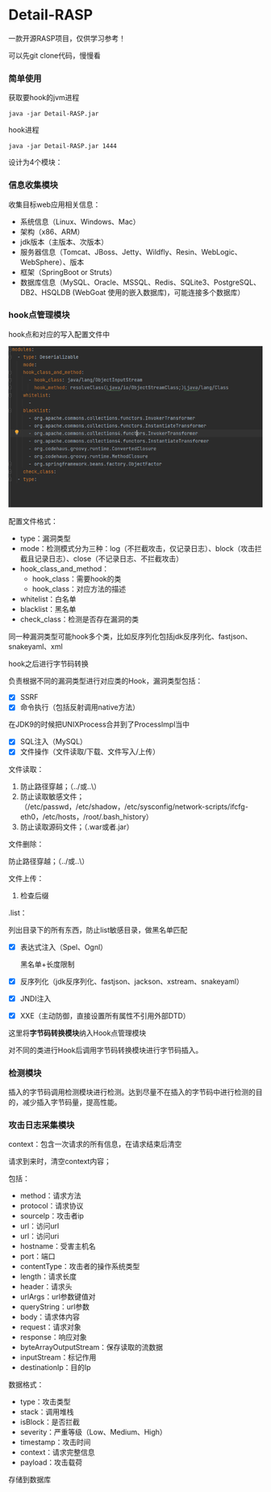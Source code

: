 # Detail-RASP
一款开源RASP项目，仅供学习参考！

可以先git clone代码，慢慢看

### 简单使用

获取要hook的jvm进程

```
java -jar Detail-RASP.jar
```

hook进程

```
java -jar Detail-RASP.jar 1444
```

设计为4个模块：

### 信息收集模块

收集目标web应用相关信息：

* 系统信息（Linux、Windows、Mac）
* 架构（x86、ARM）
* jdk版本（主版本、次版本）
* 服务器信息（Tomcat、JBoss、Jetty、Wildfly、Resin、WebLogic、WebSphere）、版本
* 框架（SpringBoot or Struts）
* 数据库信息（MySQL、Oracle、MSSQL、Redis、SQLite3、PostgreSQL、DB2、HSQLDB (WebGoat 使用的嵌入数据库)，可能连接多个数据库）

### hook点管理模块

hook点和对应的写入配置文件中

![image-20230205124748911](https://raw.githubusercontent.com/CyberIKUN/picture/main/img/202302051247270.png)

配置文件格式：

- type：漏洞类型
- mode：检测模式分为三种：log（不拦截攻击，仅记录日志）、block（攻击拦截且记录日志）、close（不记录日志、不拦截攻击）
- hook_class_and_method：
  - hook_class：需要hook的类
  - hook_class：对应方法的描述
- whitelist：白名单
- blacklist：黑名单
- check_class：检测是否存在漏洞的类

同一种漏洞类型可能hook多个类，比如反序列化包括jdk反序列化、fastjson、snakeyaml、xml

hook之后进行字节码转换

负责根据不同的漏洞类型进行对应类的Hook，漏洞类型包括：

- [x] SSRF
- [x] 命令执行（包括反射调用native方法）

在JDK9的时候把UNIXProcess合并到了ProcessImpl当中

- [x] SQL注入（MySQL）
- [x] 文件操作（文件读取/下载、文件写入/上传）

文件读取：

1. 防止路径穿越；（../或..\）
2. 防止读取敏感文件；（/etc/passwd，/etc/shadow，/etc/sysconfig/network-scripts/ifcfg-eth0，/etc/hosts，/root/.bash_history）
3. 防止读取源码文件；（.war或者.jar）

文件删除：

防止路径穿越；（../或..\）

文件上传：

1. 检查后缀

.list：

列出目录下的所有东西，防止list敏感目录，做黑名单匹配

- [x] 表达式注入（Spel、Ognl）

  黑名单+长度限制

- [x] 反序列化（jdk反序列化、fastjson、jackson、xstream、snakeyaml）

- [x] JNDI注入

- [x] XXE（主动防御，直接设置所有属性不引用外部DTD）

这里将**字节码转换模块**纳入Hook点管理模块

对不同的类进行Hook后调用字节码转换模块进行字节码插入。

### 检测模块

插入的字节码调用检测模块进行检测。达到尽量不在插入的字节码中进行检测的目的，减少插入字节码量，提高性能。

### 攻击日志采集模块

context：包含一次请求的所有信息，在请求结束后清空

请求到来时，清空context内容；

包括：

- method：请求方法
- protocol：请求协议
- sourceIp：攻击者ip
- url：访问url
- url：访问uri
- hostname：受害主机名
- port：端口
- contentType：攻击者的操作系统类型
- length：请求长度
- header：请求头
- urlArgs：url参数键值对
- queryString：url参数
- body：请求体内容
- request：请求对象
- response：响应对象
- byteArrayOutputStream：保存读取的流数据
- inputStream：标记作用
- destinationIp：目的Ip

数据格式：

- type：攻击类型
- stack：调用堆栈
- isBlock：是否拦截
- severity：严重等级（Low、Medium、High）
- timestamp：攻击时间
- context：请求完整信息
- payload：攻击载荷

存储到数据库
